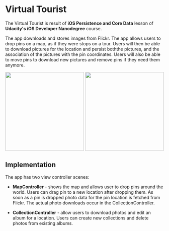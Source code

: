 # Virtual Tourist

The Virtual Tourist is result of **iOS Persistence and Core Data** lesson of **Udacity's iOS Developer Nanodegree** course.

The app downloads and stores images from Flickr. The app allows users to drop pins on a map, as if they were stops on a tour. 
Users will then be able to download pictures for the location and persist boththe pictures, and the association of 
the pictures with the pin coordinates. Users will also be able to move pins to download new pictures and remove pins if
they need them anymore.

<p float="center">
<img src="https://user-images.githubusercontent.com/26684339/57974012-7a7abd00-7966-11e9-98dd-b8993e489620.png" width="250">
<img src="https://user-images.githubusercontent.com/26684339/57974013-7a7abd00-7966-11e9-84ca-00c1251a70e3.png" width="250">
<p/>

## Implementation

The app has two view controller scenes:

- **MapController** - shows the map and allows user to drop pins around the world. Users can drag pin to a new location after
  dropping them. As soon as a pin is dropped photo data for the pin location is fetched from Flickr. The actual photo
  downloads occur in the CollectionController.

- **CollectionController** - allow users to download photos and edit an album for a location. Users can create new
  collections and delete photos from existing albums.
